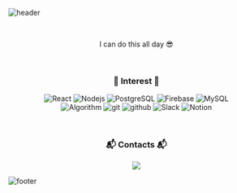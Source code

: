 <!--
노란색
-->

![header](https://capsule-render.vercel.app/api?type=slice&color=FFFF00&height=170&section=header&text=%20Seohyeon&fontColor=090707&fontAlignX=45&fontAlignY=65&fontSize=100&animation=twinkling)

<br>

<p align="center">
I can do this all day 😎
</p>

<br>

<h3 align="center"> 🍒 Interest 🍒 </h3>
<p align="center">
  <img alt="React" src="https://img.shields.io/badge/-React-45b8d8?style=flat-square&logo=react&logoColor=white" />
  <img alt="Nodejs" src="https://img.shields.io/badge/-Nodejs-43853d?style=flat-square&logo=Node.js&logoColor=white" />
  <img alt="PostgreSQL" src="https://img.shields.io/badge/-PostgreSQL-4479A1?style=flat-pill&logo=postgresql&logoColor=white" />
  <img alt="Firebase" src="https://img.shields.io/badge/-Firebase-FFCA28?style=flat-square&logoColor=white&logo=firebase" />
  <img alt="MySQL" src="https://img.shields.io/badge/-MySQL-4479A1?&logo=MySQL&logoColor=white" />
  <br>
  <img alt="Algorithm" src="https://img.shields.io/badge/-Algorithm-777BB4?style=flat-square&logo=Algorithm&logoColor=white" />
  <img alt="git" src="https://img.shields.io/badge/-Git-F05032?style=flat-square&logo=git&logoColor=white" />
  <img alt="github" src="https://img.shields.io/badge/-Github-181717?&logo=Github&logoColor=white" />
  <img alt="Slack" src="https://img.shields.io/badge/-Slack-4A154B?&logo=Slack&logoColor=white" />
  <img alt="Notion" src="https://img.shields.io/badge/-Notion-000000?&logo=Notion&logoColor=white" />
</p>

<br>

<h3 align="center"> 📬 Contacts 📬 </h3>
<p align="center">
  <a href="mailto:sts05158@gmail.com"><img src="https://img.shields.io/badge/Gmail-d14836?style=flat-square&logo=Gmail&logoColor=white&link=sts05158@gmail.com"/></a>
</p>

<!--
[![reyeon1209's github stats](https://github-readme-stats.vercel.app/api?username=reyeon1209&count_private=true&show_icons=true&theme=buefy&hide_border=true&include_all_commits=1)](https://github.com/reyeon1209/github-readme-stats)  
-->

![footer](https://capsule-render.vercel.app/api?type=slice&color=FFFF00&height=150&section=footer)
